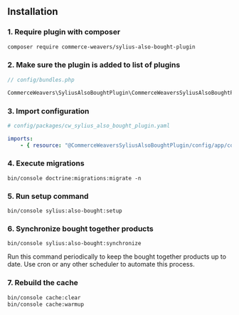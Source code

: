 ## Installation

### 1. Require plugin with composer

```bash
composer require commerce-weavers/sylius-also-bought-plugin
```

### 2. Make sure the plugin is added to list of plugins

```php
// config/bundles.php

CommerceWeavers\SyliusAlsoBoughtPlugin\CommerceWeaversSyliusAlsoBoughtPlugin::class => ['all' => true],
```

### 3. Import configuration

```yaml
# config/packages/cw_sylius_also_bought_plugin.yaml

imports:
    - { resource: "@CommerceWeaversSyliusAlsoBoughtPlugin/config/app/config.yaml" }
```

### 4. Execute migrations

```
bin/console doctrine:migrations:migrate -n
```

### 5. Run setup command

```
bin/console sylius:also-bought:setup
```

### 6. Synchronize bought together products

```
bin/console sylius:also-bought:synchronize
```

Run this command periodically to keep the bought together products up to date.
Use cron or any other scheduler to automate this process.

### 7. Rebuild the cache

```bash
bin/console cache:clear
bin/console cache:warmup
```
